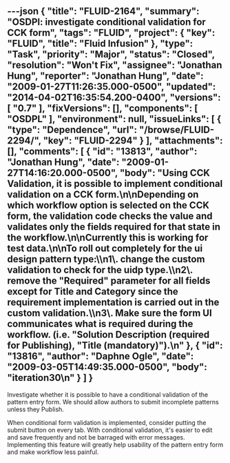 ---json
{
  "title": "FLUID-2164",
  "summary": "OSDPl: investigate conditional validation for CCK form",
  "tags": "FLUID",
  "project": {
    "key": "FLUID",
    "title": "Fluid Infusion"
  },
  "type": "Task",
  "priority": "Major",
  "status": "Closed",
  "resolution": "Won't Fix",
  "assignee": "Jonathan Hung",
  "reporter": "Jonathan Hung",
  "date": "2009-01-27T11:26:35.000-0500",
  "updated": "2014-04-02T16:35:54.200-0400",
  "versions": [
    "0.7"
  ],
  "fixVersions": [],
  "components": [
    "OSDPL"
  ],
  "environment": null,
  "issueLinks": [
    {
      "type": "Dependence",
      "url": "/browse/FLUID-2294/",
      "key": "FLUID-2294"
    }
  ],
  "attachments": [],
  "comments": [
    {
      "id": "13813",
      "author": "Jonathan Hung",
      "date": "2009-01-27T14:16:20.000-0500",
      "body": "Using CCK Validation, it is possible to implement conditional validation on a CCK form.\n\nDepending on which workflow option is selected on the CCK form, the validation code checks the value and validates only the fields required for that state in the workflow.\n\nCurrently this is working for test data.\n\nTo roll out completely for the ui design pattern type:\\\n1\\. change the custom validation to check for the uidp type.\\\n2\\. remove the \"Required\" parameter for all fields except for Title and Category since the requirement implementation is carried out in the custom validation.\\\n3\\. Make sure the form UI communicates what is required during the workflow. (i.e. \"Solution Description (required for Publishing), \"Title (mandatory)\").\n"
    },
    {
      "id": "13816",
      "author": "Daphne Ogle",
      "date": "2009-03-05T14:49:35.000-0500",
      "body": "iteration30\n"
    }
  ]
}
---
Investigate whether it is possible to have a conditional validation of the pattern entry form. We should allow authors to submit incomplete patterns unless they Publish.

When conditional form validation is implemented, consider putting the submit button on every tab. With conditional validation, it's easier to edit and save frequently and not be barraged with error messages. Implementing this feature will greatly help usability of the pattern entry form and make workflow less painful.

        